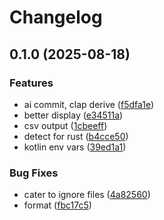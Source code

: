 # Changelog

## 0.1.0 (2025-08-18)


### Features

* ai commit, clap derive ([f5dfa1e](https://github.com/rezi-labs/enk/commit/f5dfa1ed7cee0ec8077a13155ddf69f09a02fd81))
* better display ([e34511a](https://github.com/rezi-labs/enk/commit/e34511a6e885bed17246f385a1e4929dfd2d4866))
* csv output ([1cbeeff](https://github.com/rezi-labs/enk/commit/1cbeeffc9786e638fba203e436938e334266dc6e))
* detect for rust ([b4cce50](https://github.com/rezi-labs/enk/commit/b4cce509a87e259fa971605edca0111904c2b33f))
* kotlin env vars ([39ed1a1](https://github.com/rezi-labs/enk/commit/39ed1a1d0c16c6ad2fe6ff183285655e61380fa1))


### Bug Fixes

* cater to ignore files ([4a82560](https://github.com/rezi-labs/enk/commit/4a82560368a9adab6607a45a4a477042bbecb278))
* format ([fbc17c5](https://github.com/rezi-labs/enk/commit/fbc17c5b53f26b3640060c59d7d24aac831fd7f8))
